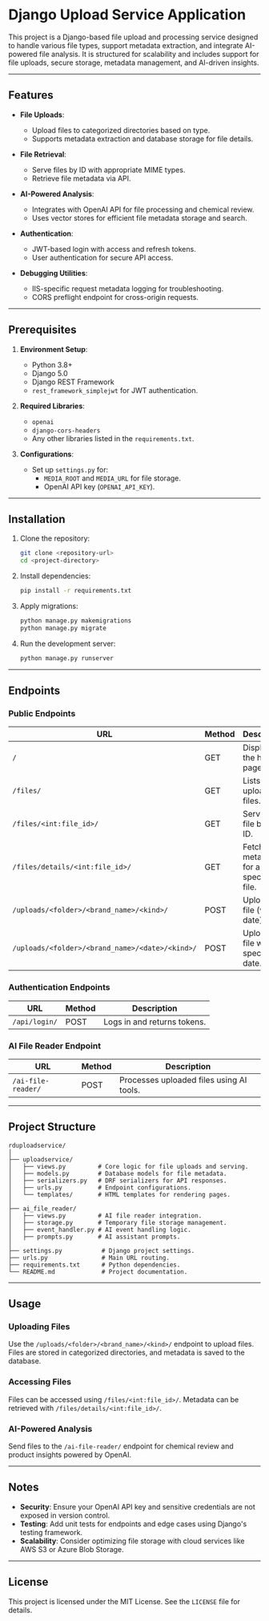 # Django Upload Service Application

This project is a Django-based file upload and processing service designed to handle various file types, support metadata extraction, and integrate AI-powered file analysis. It is structured for scalability and includes support for file uploads, secure storage, metadata management, and AI-driven insights.

---

## Features

- **File Uploads**:
  - Upload files to categorized directories based on type.
  - Supports metadata extraction and database storage for file details.

- **File Retrieval**:
  - Serve files by ID with appropriate MIME types.
  - Retrieve file metadata via API.

- **AI-Powered Analysis**:
  - Integrates with OpenAI API for file processing and chemical review.
  - Uses vector stores for efficient file metadata storage and search.

- **Authentication**:
  - JWT-based login with access and refresh tokens.
  - User authentication for secure API access.

- **Debugging Utilities**:
  - IIS-specific request metadata logging for troubleshooting.
  - CORS preflight endpoint for cross-origin requests.

---

## Prerequisites

1. **Environment Setup**:
   - Python 3.8+
   - Django 5.0
   - Django REST Framework
   - `rest_framework_simplejwt` for JWT authentication.

2. **Required Libraries**:
   - `openai`
   - `django-cors-headers`
   - Any other libraries listed in the `requirements.txt`.

3. **Configurations**:
   - Set up `settings.py` for:
     - `MEDIA_ROOT` and `MEDIA_URL` for file storage.
     - OpenAI API key (`OPENAI_API_KEY`).

---

## Installation

1. Clone the repository:
   ```bash
   git clone <repository-url>
   cd <project-directory>
   ```

2. Install dependencies:
   ```bash
   pip install -r requirements.txt
   ```

3. Apply migrations:
   ```bash
   python manage.py makemigrations
   python manage.py migrate
   ```

4. Run the development server:
   ```bash
   python manage.py runserver
   ```

---

## Endpoints

### Public Endpoints
| **URL**                             | **Method** | **Description**                                   |
|-------------------------------------|------------|---------------------------------------------------|
| `/`                                 | GET        | Displays the home page.                          |
| `/files/`                           | GET        | Lists all uploaded files.                        |
| `/files/<int:file_id>/`             | GET        | Serves a file by its ID.                         |
| `/files/details/<int:file_id>/`     | GET        | Fetches metadata for a specific file.            |
| `/uploads/<folder>/<brand_name>/<kind>/` | POST   | Uploads a file (without date).                   |
| `/uploads/<folder>/<brand_name>/<date>/<kind>/` | POST | Uploads a file with a specified date.            |

### Authentication Endpoints
| **URL**         | **Method** | **Description**            |
|------------------|------------|----------------------------|
| `/api/login/`    | POST       | Logs in and returns tokens.|

### AI File Reader Endpoint
| **URL**                    | **Method** | **Description**                          |
|-----------------------------|------------|------------------------------------------|
| `/ai-file-reader/`          | POST       | Processes uploaded files using AI tools. |

---

## Project Structure

```
rduploadservice/
│
├── uploadservice/
│   ├── views.py         # Core logic for file uploads and serving.
│   ├── models.py        # Database models for file metadata.
│   ├── serializers.py   # DRF serializers for API responses.
│   ├── urls.py          # Endpoint configurations.
│   └── templates/       # HTML templates for rendering pages.
│
├── ai_file_reader/
│   ├── views.py         # AI file reader integration.
│   ├── storage.py       # Temporary file storage management.
│   ├── event_handler.py # AI event handling logic.
│   ├── prompts.py       # AI assistant prompts.
│
├── settings.py           # Django project settings.
├── urls.py               # Main URL routing.
├── requirements.txt      # Python dependencies.
└── README.md             # Project documentation.
```

---

## Usage

### Uploading Files
Use the `/uploads/<folder>/<brand_name>/<kind>/` endpoint to upload files. Files are stored in categorized directories, and metadata is saved to the database.

### Accessing Files
Files can be accessed using `/files/<int:file_id>/`. Metadata can be retrieved with `/files/details/<int:file_id>/`.

### AI-Powered Analysis
Send files to the `/ai-file-reader/` endpoint for chemical review and product insights powered by OpenAI.

---

## Notes

- **Security**: Ensure your OpenAI API key and sensitive credentials are not exposed in version control.
- **Testing**: Add unit tests for endpoints and edge cases using Django's testing framework.
- **Scalability**: Consider optimizing file storage with cloud services like AWS S3 or Azure Blob Storage.

---

## License

This project is licensed under the MIT License. See the `LICENSE` file for details.
